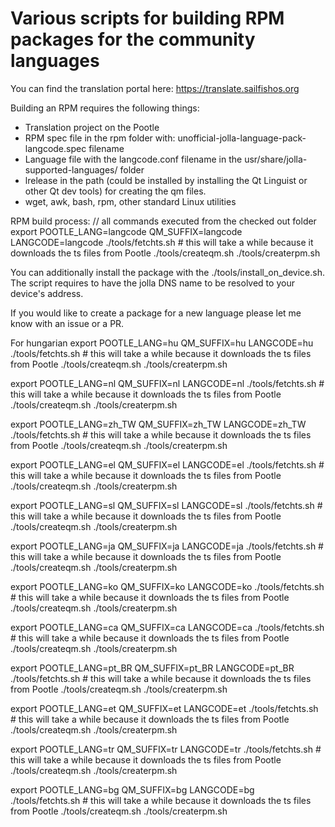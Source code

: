 # Various scripts for building RPM packages for the community languages

You can find the translation portal here:
https://translate.sailfishos.org

Building an RPM requires the following things:
- Translation project on the Pootle
- RPM spec file in the rpm folder with: unofficial-jolla-language-pack-langcode.spec filename
- Language file with the langcode.conf filename in the usr/share/jolla-supported-languages/ folder
- lrelease in the path (could be installed by installing the Qt Linguist or other Qt dev tools) for creating the qm files.
- wget, awk, bash, rpm, other standard Linux utilities

RPM build process:
// all commands executed from the checked out folder
export POOTLE_LANG=langcode QM_SUFFIX=langcode LANGCODE=langcode
./tools/fetchts.sh # this will take a while because it downloads the ts files from Pootle
./tools/createqm.sh
./tools/createrpm.sh

You can additionally install the package with the ./tools/install_on_device.sh. The script requires to have the jolla DNS name to be resolved to your device's address. 

If you would like to create a package for a new language please let me know with an issue or a PR.

For hungarian
export POOTLE_LANG=hu QM_SUFFIX=hu LANGCODE=hu
./tools/fetchts.sh # this will take a while because it downloads the ts files from Pootle
./tools/createqm.sh
./tools/createrpm.sh

export POOTLE_LANG=nl QM_SUFFIX=nl LANGCODE=nl
./tools/fetchts.sh # this will take a while because it downloads the ts files from Pootle
./tools/createqm.sh
./tools/createrpm.sh

export POOTLE_LANG=zh_TW QM_SUFFIX=zh_TW LANGCODE=zh_TW
./tools/fetchts.sh # this will take a while because it downloads the ts files from Pootle
./tools/createqm.sh
./tools/createrpm.sh

export POOTLE_LANG=el QM_SUFFIX=el LANGCODE=el
./tools/fetchts.sh # this will take a while because it downloads the ts files from Pootle
./tools/createqm.sh
./tools/createrpm.sh

export POOTLE_LANG=sl QM_SUFFIX=sl LANGCODE=sl
./tools/fetchts.sh # this will take a while because it downloads the ts files from Pootle
./tools/createqm.sh
./tools/createrpm.sh

export POOTLE_LANG=ja QM_SUFFIX=ja LANGCODE=ja
./tools/fetchts.sh # this will take a while because it downloads the ts files from Pootle
./tools/createqm.sh
./tools/createrpm.sh

export POOTLE_LANG=ko QM_SUFFIX=ko LANGCODE=ko
./tools/fetchts.sh # this will take a while because it downloads the ts files from Pootle
./tools/createqm.sh
./tools/createrpm.sh

export POOTLE_LANG=ca QM_SUFFIX=ca LANGCODE=ca
./tools/fetchts.sh # this will take a while because it downloads the ts files from Pootle
./tools/createqm.sh
./tools/createrpm.sh

export POOTLE_LANG=pt_BR QM_SUFFIX=pt_BR LANGCODE=pt_BR
./tools/fetchts.sh # this will take a while because it downloads the ts files from Pootle
./tools/createqm.sh
./tools/createrpm.sh

export POOTLE_LANG=et QM_SUFFIX=et LANGCODE=et
./tools/fetchts.sh # this will take a while because it downloads the ts files from Pootle
./tools/createqm.sh
./tools/createrpm.sh

export POOTLE_LANG=tr QM_SUFFIX=tr LANGCODE=tr
./tools/fetchts.sh # this will take a while because it downloads the ts files from Pootle
./tools/createqm.sh
./tools/createrpm.sh

export POOTLE_LANG=bg QM_SUFFIX=bg LANGCODE=bg
./tools/fetchts.sh # this will take a while because it downloads the ts files from Pootle
./tools/createqm.sh
./tools/createrpm.sh
